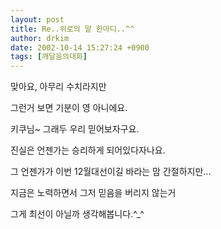 ```yaml
---
layout: post
title: Re..위로의 말 한마디..^^
author: drkim
date: 2002-10-14 15:27:24 +0900
tags: [깨달음의대화]
---
```

맞아요, 아무리 수치라지만
  
그런거 보면 기분이 영 아니에요.
  
키쿠님~ 그래두 우리 믿어보자구요.
  
진실은 언젠가는 승리하게 되어있다자나요.
  
그 언젠가가 이번 12월대선이길 바라는 맘 간절하지만...
  
지금은 노력하면서 그저 믿음을 버리지 않는거
  
그게 최선이 아닐까 생각해봅니다.^_^